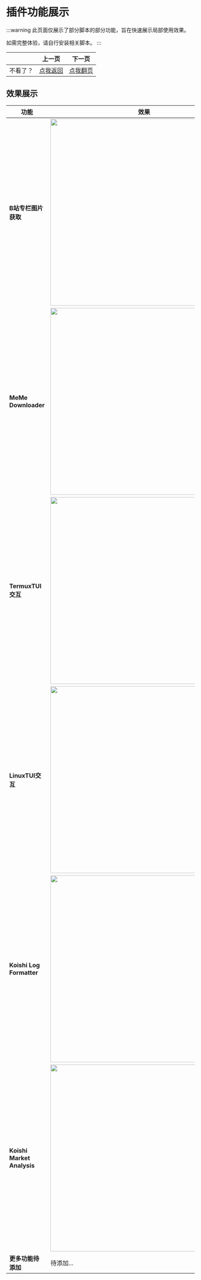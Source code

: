 # 插件功能展示

:::warning
此页面仅展示了部分脚本的部分功能，旨在快速展示局部使用效果。

如需完整体验，请自行安装相关脚本。
:::

|          | 上一页                             | 下一页                     |
| -------- | ---------------------------------- | -------------------------- |
| 不看了？ | [点我返回](./pluginsbeshowed.html) | [点我翻页](./plugins.html) |


## 效果展示

| 功能                       | 效果                                                                                                                                |
| -------------------------- | ----------------------------------------------------------------------------------------------------------------------------------- |
| **B站专栏图片获取**        | <img src="https://i0.hdslb.com/bfs/article/68129998474a2c2c5630b747e0222e99312276085.gif" referrerpolicy="no-referrer" width="500"> |
| **MeMe Downloader**        | <img src="https://i0.hdslb.com/bfs/article/5d8322941f00bb9f8044e4c69817522e312276085.png" referrerpolicy="no-referrer" width="500"> |
| **TermuxTUI交互**          | <img src="https://i0.hdslb.com/bfs/article/6b371d6e48bdc871679e1eb8f3c2073b312276085.png" referrerpolicy="no-referrer" width="500"> |
| **LinuxTUI交互**           | <img src="https://i0.hdslb.com/bfs/article/c13a9c69512310b2176e2edebddb55a2312276085.png" referrerpolicy="no-referrer" width="500"> |
| **Koishi Log Formatter**   | <img src="https://i0.hdslb.com/bfs/article/5aed968abd0d36443e9df74ade165b87312276085.png" referrerpolicy="no-referrer" width="500"> |
| **Koishi Market Analysis** | <img src="https://i0.hdslb.com/bfs/article/08a3605c3a99d30495a99d3a35f025d2312276085.png" referrerpolicy="no-referrer" width="500"> |
| **更多功能待添加**         | 待添加...                                                                                                                           |

